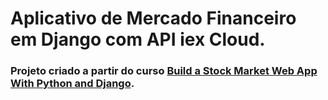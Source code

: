 # Aplicativo de Mercado Financeiro em Django com API iex Cloud.


### Projeto criado a partir do curso [Build a Stock Market Web App With Python and Django](https://www.udemy.com/course/build-a-stock-market-web-app-with-python-and-django/).



